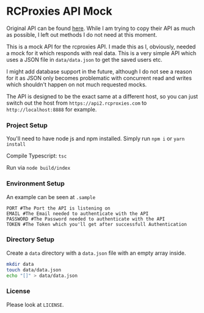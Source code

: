 # RCProxies API Mock

Original API can be found [here](https://app.swaggerhub.com/apis-docs/rcproxies/RCProxies-Reseller-API/1.0.1-oas4). While I am trying to copy their API as much as possible, I left out methods I do not need at this moment.

This is a mock API for the rcproxies API. I made this as I, obviously, needed a mock for it which responds with real data. This is a very simple API which uses a JSON file in ``data/data.json`` to get the saved users etc. 

I might add database support in the future, although I do not see a reason for it as JSON only becomes problematic with concurrent read and writes which shouldn't happen on not much requested mocks. 

The API is designed to be the exact same at a different host, so you can just switch out the host from ``https://api2.rcproxies.com`` to ``http://localhost:8888`` for example.

### Project Setup

You'll need to have node js and npm installed. Simply run ``npm i`` or ``yarn install``

Compile Typescript:
``tsc``

Run via ``node build/index``

### Environment Setup

An example can be seen at ``.sample``

````dotenv
PORT #The Port the API is listening on
EMAIL #The Email needed to authenticate with the API
PASSWORD #The Password needed to authenticate with the API
TOKEN #The Token which you'll get after successfull Authentication
````

### Directory Setup

Create a ``data`` directory with a ``data.json`` file with an empty array inside.

````bash
mkdir data
touch data/data.json
echo "[]" > data/data.json
````

### License

Please look at ``LICENSE``.
